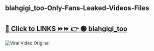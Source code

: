 
 ## blahgigi_too-Only-Fans-Leaked-Videos-Files

# <h2><a href="https://mediaupload.pro?blahgigi_too">🔗 Click to LINKS ⏩⏩ 👉 🟢 blahgigi_too </a></h2>

<a href="https://mediaupload.pro?blahgigi_too" rel="nofollow" data-target="animated-image.originalLink"><img src="https://i.ibb.co.com/xMMVF88/686577567.gif" alt="Viral Video Original" style="max-width: 100%; display: inline-block;" data-target="animated-image.originalImage"></a>